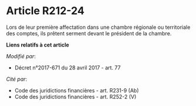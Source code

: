 # Article R212-24

Lors de leur première affectation dans une chambre régionale ou territoriale des comptes, ils prêtent serment devant le
président de la chambre.

**Liens relatifs à cet article**

_Modifié par_:

  - Décret n°2017-671 du 28 avril 2017 - art. 77

_Cité par_:

  - Code des juridictions financières - art. R231-9 (Ab)
  - Code des juridictions financières - art. R252-2 (V)
